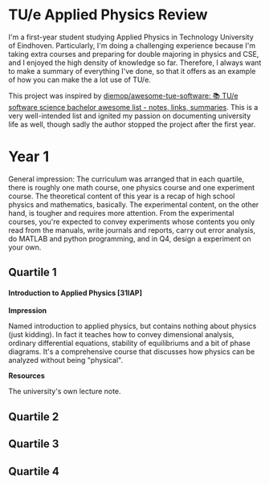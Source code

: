 # TU/e Applied Physics Review
I'm a first-year student studying Applied Physics in Technology University of Eindhoven. Particularly, I'm doing a challenging experience because I'm taking extra courses and preparing for double majoring in physics and CSE, and I enjoyed the high density of knowledge so far. Therefore, I always want to make a summary of everything I've done, so that it offers as an example of how you can make the a lot use of TU/e.

This project was inspired by [diemop/awesome-tue-software: 📚 TU/e software science bachelor awesome list - notes, links, summaries](https://github.com/diemop/awesome-tue-software). This is a very well-intended list and ignited my passion on documenting university life as well, though sadly the author stopped the project after the first year.

# Year 1

General impression: The curriculum was arranged that in each quartile, there is roughly one math course, one physics course and one experiment course. The theoretical content of this year is a recap of high school physics and mathematics, basically. The experimental content, on the other hand, is tougher and requires more attention. From the experimental courses, you're expected to convey experiments whose contents you only read from the manuals, write journals and reports, carry out error analysis, do MATLAB and python programming, and in Q4, design a experiment on your own.

## Quartile 1

#### Introduction to Applied Physics [31IAP]

**Impression**

Named introduction to applied physics, but contains nothing about physics (just kidding). In fact it teaches how to convey dimensional analysis, ordinary differential equations, stability of equilibriums and a bit of phase diagrams. It's a comprehensive course that discusses how physics can be analyzed without being "physical". 

**Resources**

The university's own lecture note.



## Quartile 2

## Quartile 3

## Quartile 4

